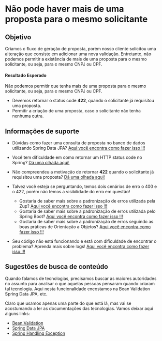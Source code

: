# Não pode haver mais de uma proposta para o mesmo solicitante

## Objetivo

Criamos o fluxo de geração de proposta, porém nosso cliente solicitou uma alteração que consiste em adicionar uma nova 
validação. Entretanto, não podemos permitir a existência de mais de uma proposta para o mesmo solicitante, ou seja, para o mesmo 
CNPJ ou CPF.

#### Resultado Esperado

Não podemos permitir que tenha mais de uma proposta para o mesmo solicitante, ou seja, para o mesmo 
CNPJ ou CPF.

- Devemos retornar o status code **422**, quando o solicitante já requisitou uma proposta.
- Permitir a criação de uma proposta, caso o solicitante não tenha nenhuma outra.

## Informações de suporte

* Dúvidas como fazer uma consulta de proposta no banco de dados utilizando Spring Data JPA?  [Aqui você encontra como fazer isso !!!](../informacao_suporte/spring-data-query-methods.md)

* Você tem dificuldade em como retornar um HTTP status code no Spring? [Dá uma olhada aqui!](../informacao_suporte/spring-response-entity.md)

* Não compreendeu a motivação de retornar **422** quando o solicitante já requisitou uma proposta? [Dá uma olhada aqui!](../informacao_suporte/rest-422.md)

* Talvez você esteja se perguntando, temos dois cenários de erro o 400 e o 422, porém não temos a visibilidade do erro em questão! 

    * Gostaria de saber mais sobre a padronização de erros utilizada pela Zup? [Aqui você encontra como fazer isso !!!](../informacao_suporte/error-zup.md)
    * Gostaria de saber mais sobre a padronização de erros utilizada pelo Spring Boot? [Aqui você encontra como fazer isso !!!](../informacao_suporte/error-spring.md)
    * Gostaria de saber mais sobre a padronização de erros seguindo as boas práticas de Orientação a Objetos? [Aqui você encontra como fazer isso !!!](../informacao_suporte/error-object-oriented.md)

* Seu código não está funcionando e está com dificuldade de encontrar o problema? Aprenda mais sobre logs! [Aqui você encontra como fazer isso !!!](../informacao_suporte/spring-logging.md)

## Sugestões de busca de conteúdo

Quando falamos de tecnologias, precisamos buscar as maiores autoridades no assunto para analisar o que aquelas pessoas 
pensaram quando criaram tal tecnologia. Aqui nesta funcionalidade encostamos na Bean Validation Spring Data JPA, etc. 

Claro que usamos apenas uma parte do que está lá, mas vai se acostumando a ler as documentações das tecnologias. 
Vamos deixar aqui alguns links:

* [Bean Validation](https://beanvalidation.org/)
* [Spring Data JPA](https://spring.io/projects/spring-data-jpa)
* [Spring Handling Exception](https://spring.io/blog/2013/11/01/exception-handling-in-spring-mvc)
